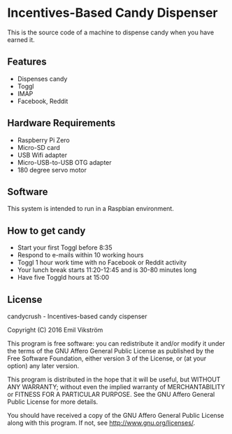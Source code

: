# Incentives-Based Candy Dispenser

This is the source code of a machine to dispense candy when you have earned it.

## Features

* Dispenses candy
* Toggl
* IMAP
* Facebook, Reddit

## Hardware Requirements

* Raspberry Pi Zero
* Micro-SD card
* USB Wifi adapter
* Micro-USB-to-USB OTG adapter
* 180 degree servo motor

## Software

This system is intended to run in a Raspbian environment.

## How to get candy

* Start your first Toggl before 8:35
* Respond to e-mails within 10 working hours
* Toggl 1 hour work time with no Facebook or Reddit activity
* Your lunch break starts 11:20-12:45 and is 30-80 minutes long
* Have five Toggld hours at 15:00

## License

candycrush - Incentives-based candy cispenser

Copyright (C) 2016  Emil Vikström

This program is free software: you can redistribute it and/or modify it under the terms of the GNU Affero General Public License as published by the Free Software Foundation, either version 3 of the License, or (at your option) any later version.

This program is distributed in the hope that it will be useful, but WITHOUT ANY WARRANTY; without even the implied warranty of MERCHANTABILITY or FITNESS FOR A PARTICULAR PURPOSE.  See the GNU Affero General Public License for more details.

You should have received a copy of the GNU Affero General Public License along with this program.  If not, see <http://www.gnu.org/licenses/>.
